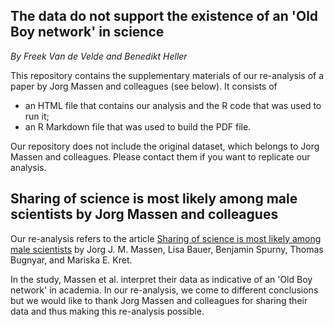 ## The data do not support the existence of an 'Old Boy network' in science

*By Freek Van de Velde and Benedikt Heller*

This repository contains the supplementary materials of our re-analysis of a paper by Jorg Massen and colleagues (see below). It consists of 
- an HTML file that contains our analysis and the R code that was used to run it;
- an R Markdown file that was used to build the PDF file.

Our repository does not include the original dataset, which belongs to Jorg Massen and colleagues. Please contact them if you want to replicate our analysis.

## Sharing of science is most likely among male scientists by Jorg Massen and colleagues

Our re-analysis refers to the article [Sharing of science is most likely among male scientists](https://www.nature.com/articles/s41598-017-13491-0) by Jorg J. M. Massen, Lisa Bauer, Benjamin Spurny, Thomas Bugnyar, and Mariska E. Kret.

In the study, Massen et al. interpret their data as indicative of an 'Old Boy network' in academia. In our re-analysis, we come to different conclusions but we would like to thank Jorg Massen and colleagues for sharing their data and thus making this re-analysis possible.
